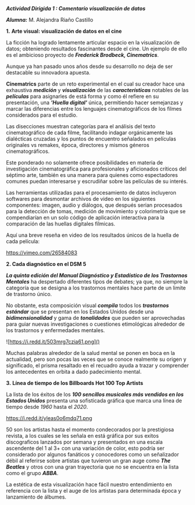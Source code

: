 ***Actividad Dirigida 1 : Comentario visualización de datos***

***Alumna:*** M. Alejandra Riaño Castillo



**1.**     **Arte visual: visualización de datos en el cine**

La ficción ha logrado lentamente articular espacio en la visualización de datos; obteniendo resultados fascinantes desde el cine. Un ejemplo de ello es el ambicioso proyecto de ***Frederick Brodbeck, Cinematrics***. 

Aunque ya han pasado unos años desde su desarrollo no deja de ser destacable su innovadora apuesta.

**Cinematrics** parte de un reto experimental en el cual su creador hace una exhaustiva ***medición*** y ***visualización*** de las ***características*** notables de las ***películas*** para asignarles de está forma y como él refiere en su presentación, una ***'Huella digital'*** única, permitiendo hacer semejanzas y marcar las diferencias entre los lenguajes cinematográficos de los filmes considerados para el estudio.  

Las disecciones muestran categorías para el análisis del texto cinematográfico de cada filme, facilitando indagar orgánicamente las dialécticas cruzadas y los puntos de encuentro señalados en películas originales vs remakes, época, directores y mismos géneros cinematográficos. 

Este ponderado no solamente ofrece posibilidades en materia de investigación cinematográfica para profesionales y aficionados críticos del séptimo arte, también es una manera para quienes como espectadores comunes puedan interesarse y escrudiñar sobre las películas de su interés.

Las herramientas utilizadas para el procesamiento de datos incluyeron softwares para desmontar archivos de video en los siguientes componentes: imagen, audio y diálogos, que después serian procesados para la detección de tomas, medición de movimiento y colorimetría que se compendiarían en un solo código de aplicación interactiva para la comparación de las huellas digitales fílmicas. 

 Aquí una breve reseña en video de los resultados únicos de la huella de cada película: 

 

https://vimeo.com/26584083 

  

**2.      Cada diagnóstico en el DSM 5**

***La quinta edición del Manual Diagnóstico y Estadístico de los Trastornos Mentales*** ha despertado diferentes tipos de debates; ya que,  no siempre la categoría que se designa a los trastornos mentales hace parte de un limite de trastorno único. 

No obstante, esta composición visual ***compila*** todos los ***trastornos estándar*** que se presentan en los Estados Unidos desde una ***bidimensionalidad*** y gama de ***tonalidades*** que pueden ser aprovechadas para guiar nuevas investigaciones o cuestiones etimológicas alrededor de los trastornos y enfermedades mentales. 

![https://i.redd.it/503mrg7czia61.png]() 

Muchas palabras alrededor de la salud mental se ponen en boca en la actualidad, pero son pocas las veces que se conoce realmente su origen y significado, el prisma resaltado en el recuadro ayuda a trazar y comprender los antecedentes en orbita a dado padecimiento mental.

 

**3.**    **Línea de tiempo de los Billboards Hot 100 Top Artists**



La lista de los éxitos de los ***100 sencillos musicales más vendidos en los Estados Unidos*** presenta una sofisticada gráfica que marca una línea de tiempo desde *1960* hasta el *2020*. 

 https://i.redd.it/yleas0o6mdq71.png

50 son los artistas hasta el momento condecorados por la prestigiosa revista, a los cuales se les señala en está gráfica por sus exitos discograficos lanzados por semana y presentados en una escala ascendente del 1 al 3+ con una variación de color, esto podría ser  considerado por algunos fanáticos y conocedores como un señalizador débil al referirse sobre artistas que tuvieron un gran auge como ***The Beatles*** y otros con una gran trayectoria que no se encuentra en la lista como el grupo ***ABBA***. 

La estética de esta visualización hace fácil nuestro entendimiento en referencia con la lista y el auge de los artistas para determinada época y lanzamiento de álbumes. 

 

 

